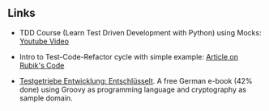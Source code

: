 ## Links

- TDD Course (Learn Test Driven Development with Python) using Mocks: 
  [Youtube Video](https://www.youtube.com/watch?v=eAPmXQ0dC7Q)

- Intro to Test-Code-Refactor cycle with simple example: 
  [Article on Rubik's Code](https://rubikscode.net/2021/05/24/test-driven-development-tdd-with-python/)

- [Testgetriebe Entwicklung: Entschlüsselt](https://leanpub.com/tdd-entschluesselt). 
  A free German e-book (42% done) using Groovy as programming language 
  and cryptography as sample domain.
